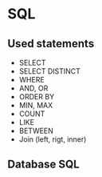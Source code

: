 # SQL
## Used statements
- SELECT
- SELECT DISTINCT
- WHERE
- AND, OR
- ORDER BY
- MIN, MAX
- COUNT
- LIKE
- BETWEEN
- Join (left, rigt, inner)
## Database SQL
